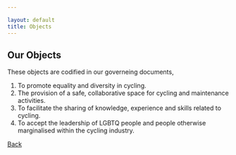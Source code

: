 ```yaml
---

layout: default
title: Objects
---
```


## Our Objects

These objects are codified in our governeing documents,

1. To promote equality and diversity in cycling.
2. The provision of a safe, collaborative space for cycling and maintenance
activities.
3. To facilitate the sharing of knowledge, experience and skills related to cycling.
4. To accept the leadership of LGBTQ people and people otherwise marginalised
within the cycling industry.


[Back](./)
